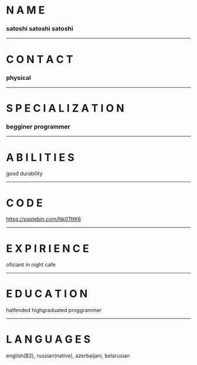 # N A M E
### satoshi satoshi satoshi
***
# C O N T A C T
### physical
***
# S P E C I A L I Z A T I O N
### begginer programmer
***
# A B I L I T I E S
good durability
***
# C O D E
https://pastebin.com/Nk0TttK6
***
# E X P I R I E N C E
oficiant in night cafe
***
# E D U C A T I O N
halfended highgraduated proggrammer
***
# L A N G U A G E S
english(B2), russian(native), azerbaijani, belarusian
